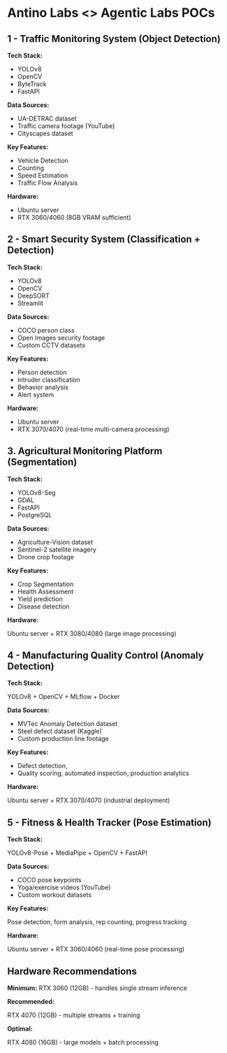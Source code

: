 # Antino Labs <> Agentic Labs POCs

## 1 - Traffic Monitoring System (Object Detection)
 
**Tech Stack:** 

- YOLOv8
- OpenCV
- ByteTrack
- FastAPI 

**Data Sources:**
 
- UA-DETRAC dataset
- Traffic camera footage (YouTube)
- Cityscapes dataset 

**Key Features:** 

- Vehicle Detection
- Counting
- Speed Estimation
- Traffic Flow Analysis 

**Hardware:** 

- Ubuntu server
- RTX 3060/4060 (8GB VRAM sufficient)

## 2 - Smart Security System (Classification + Detection)
 
**Tech Stack:**

- YOLOv8
- OpenCV
- DeepSORT
- Streamlit 

**Data Sources:**
 
- COCO person class
- Open Images security footage
- Custom CCTV datasets 

**Key Features:** 

- Person detection
- Intruder classification
- Behavior analysis
- Alert system 

**Hardware:**

- Ubuntu server
- RTX 3070/4070 (real-time multi-camera processing)

## 3. Agricultural Monitoring Platform (Segmentation)
 
**Tech Stack:** 

- YOLOv8-Seg
- GDAL
- FastAPI
- PostgreSQL 

**Data Sources:**
 
- Agriculture-Vision dataset
- Sentinel-2 satellite imagery
- Drone crop footage 

**Key Features:** 

- Crop Segmentation
- Health Assessment 
- Yield prediction
- Disease detection 

**Hardware:** 

Ubuntu server + RTX 3080/4080 (large image processing)

## 4 - Manufacturing Quality Control (Anomaly Detection)
 
**Tech Stack:** 

YOLOv8 + OpenCV + MLflow + Docker 

**Data Sources:**
 
- MVTec Anomaly Detection dataset
- Steel defect dataset (Kaggle)
- Custom production line footage 

**Key Features:** 

- Defect detection, 
- Quality scoring, automated inspection, production analytics 

**Hardware:** 

Ubuntu server + RTX 3070/4070 (industrial deployment)

## 5 - Fitness & Health Tracker (Pose Estimation)
 
**Tech Stack:** 

YOLOv8-Pose + MediaPipe + OpenCV + FastAPI 

**Data Sources:**
 
- COCO pose keypoints
- Yoga/exercise videos (YouTube)
- Custom workout datasets 

**Key Features:** 

Pose detection, form analysis, rep counting, progress tracking 

**Hardware:** 

Ubuntu server + RTX 3060/4060 (real-time pose processing)
 
## Hardware Recommendations
 
**Minimum:** 
RTX 3060 (12GB) - handles single stream inference 

**Recommended:** 

RTX 4070 (12GB) - multiple streams + training 

**Optimal:** 

RTX 4080 (16GB) - large models + batch processing

